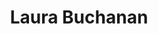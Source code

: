 ---
title: "Laura Buchanan"
presenter_id: laura_buchanan
permalink: /member_full_publications/laura_buchanan
layout: member_all_publications
---